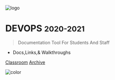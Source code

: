 ![logo](/media/logos/gh-logo-horizontal.png)

# DEVOPS <small>2020-2021</small>

> Documentation Tool For Students And Staff

- Docs,Links,& Walkthroughs

[Classroom](https://classroom.google.com/c/MTI2MzcxMDQ2Mjcx?cjc=ny3uny2)
[Archive](#Archive)

![color](#F2F2F2)
